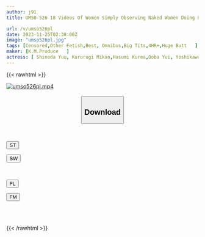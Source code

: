 ```yaml
---
author: j91
title: UMSO-526 18 Videos Of Women Simply Observing Naked Women Doing Housework

url: /v/umso526pl
date: 2023-11-25T02:30:00Z
image: "umso526pl.jpg"
tags: [Censored,Other Fetish,Best, Omnibus,Big Tits,4HR+,Huge Butt	 ]
maker: [K.M.Produce   ]
actress: [ Shinoda Yuu, Kururugi Mikan,Hasumi Kurea,Ooba Yui, Yoshikawa Aimi, Mitake Suzu, Saijou Sara, Ayana Rina,Kaise Anju,Sasamoto Yurara]
---
```



{{< rawhtml >}}

<div class="video" data-videoid="9b3jP99MmZhax1g">
    <a href="javascript:;">
        <img src="/v/umso526pl/umso526pl.jpg" width="WIDTH" height="HEIGHT" alt="umso526pl.mp4" loading="lazy">
    </a>
</div>

<script type="text/javascript" src="https://j91.asia/asset/on-demand-st.js"></script>

<br>
  <link rel="stylesheet" href="https://j91.asia/asset/bs5.css">
  
  <center>
  <button class="btn btn-primary" type="button" data-bs-toggle="collapse" data-bs-target=".multi-collapse" aria-expanded="false" aria-controls="multiCollapseExample1 multiCollapseExample2"><h2>Download</h2></button></center>
</p>
<div class="row">
  <div class="col">
    <div class="collapse multi-collapse" id="multiCollapseExample1">
      <div class="card card-body">
	      	      <br>
<div class="buttons">  
<p><a href="https://streamtape.to/v/9b3jP99MmZhax1g" target="_blank"><button class="btn-hover color-3"><i class="fa fa-download"></i> ST</button></a></p>
<p><a href="https://flaswish.com/luoj67i3tlas" target="_blank"><button class="btn-hover color-2"><i class="fa fa-download"></i> SW</button></a></p></div>
    </div>
  </div>
</div>
  <div class="col">
    <div class="collapse multi-collapse" id="multiCollapseExample2">
      <div class="card card-body">
	      <br>
<div class="buttons">
<p><a href="javascript:;" target="_blank"><button class="btn-hover color-9"><i class="fa fa-download"></i> FL</button></a></p>
<p><a href="javascript:;" target="_blank"><button class="btn-hover color-8"><i class="fa fa-download"></i> FM</button></a></p></div>
<br><br>
      </div>
    </div>
  </div>
</div>

{{< /rawhtml >}}